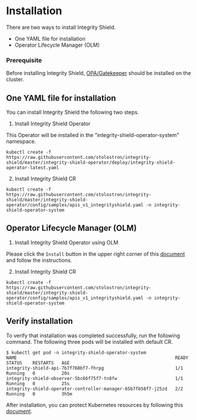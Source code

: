 # Installation
There are two ways to install Integrity Shield.
- One YAML file for installation
- Operator Lifecycle Manager (OLM)

### Prerequisite
Before installing Integrity Shield, [OPA/Gatekeeper](https://github.com/open-policy-agent/gatekeeper) should be installed on the cluster.

## One YAML file for installation
You can install Integrity Shield the following two steps.
1. Install Integrity Shield Operator

This Operator will be installed in the "integrity-shield-operator-system" namespace.
```
kubectl create -f https://raw.githubusercontent.com/stolostron/integrity-shield/master/integrity-shield-operator/deploy/integrity-shield-operator-latest.yaml
```

2. Install Integrity Shield CR

```
kubectl create -f https://raw.githubusercontent.com/stolostron/integrity-shield/master/integrity-shield-operator/config/samples/apis_v1_integrityshield.yaml -n integrity-shield-operator-system
```


## Operator Lifecycle Manager (OLM)
1. Install Integrity Shield Operator using OLM

Please click the `Install` button in the upper right corner of this [document](https://operatorhub.io/operator/integrity-shield-operator) and follow the instructions.

2. Install Integrity Shield CR

```
kubectl create -f https://raw.githubusercontent.com/stolostron/integrity-shield/master/integrity-shield-operator/config/samples/apis_v1_integrityshield.yaml -n integrity-shield-operator-system
```


## Verify installation
To verify that installation was completed successfully,
run the following command.
The following three pods will be installed with default CR.
```
$ kubectl get pod -n integrity-shield-operator-system                                                                                                                  
NAME                                                            READY   STATUS    RESTARTS   AGE
integrity-shield-api-7b7f768bf7-fhrpg                           1/1     Running   0          20s
integrity-shield-observer-5bc66f75f7-tn8fw                      1/1     Running   0          25s
integrity-shield-operator-controller-manager-65b7fb58f7-j25zd   2/2     Running   0          3h5m
```

After installation, you can protect Kubernetes resources by following this [document](https://github.com/stolostron/integrity-shield/blob/master/docs/README_GETTING-STARTED-TUTORIAL.md).